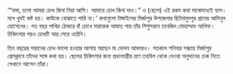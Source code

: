 ‘“বাবা, চলো আমরা চোখ কিনা নিয়া আসি। আমারে চোখ কিনা দাও।” ও (ছেলে) এই রকম কথা মাঝেমধ্যেই বলে। মনে খুবই কষ্ট হয়। কাউকে বোঝাতে পারি না।’ কথাগুলো টাঙ্গাইলের মির্জাপুর উপজেলার ছিটমামুদপুর গ্রামের আমিনুল হোসেনের। গত বছর পাখির ঠোকরে বাঁ চোখে মারাত্মক আঘাত পায় তাঁর শিশুসন্তান তানজিদ মোহাম্মাদ আলিফ। চিকিৎসার পরও চোখটি আর সেরে ওঠেনি।

তিন বছরের সন্তানের চোখ ভালো হওয়ার আশায় আছেন মা দোলন আক্তারও। গতকাল শনিবার সন্ধ্যায় মির্জাপুর প্রেসক্লাবে তাঁদের সঙ্গে কথা হয়। ছেলের চিকিৎসার জন্য প্রধানমন্ত্রীর ত্রাণ তহবিল থেকে দেওয়া অনুদানের চেক নিতে সেখানে আসেন তাঁরা।
